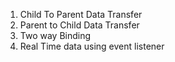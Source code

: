1. Child To Parent Data Transfer
2. Parent to Child Data Transfer
3. Two way Binding
4. Real Time data using event listener 
